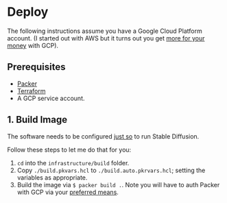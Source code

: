 # Deploy

The following instructions assume you have a Google Cloud Platform account.
(I started out with AWS but it turns out you get
[more for your money](../reference/gpus.md) with GCP).

## Prerequisites

- [Packer](https://www.packer.io/)
- [Terraform](https://www.terraform.io/)
- A GCP service account.

## 1. Build Image

The software needs to be configured
[just so](../reference/software-hardware-stack.md) to run Stable Diffusion.

Follow these steps to let me do that for you:

1. `cd` into the `infrastructure/build` folder.
2. Copy `./build.pkvars.hcl` to `./build.auto.pkrvars.hcl`; setting the
   variables as appropriate.
3. Build the image via `$ packer build .`. Note you will have to auth
   Packer with GCP via your [preferred means](https://developer.hashicorp.com/packer/plugins/builders/googlecompute#authentication).
